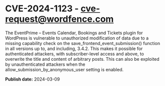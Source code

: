 # CVE-2024-1123 - cve-request@wordfence.com

The EventPrime – Events Calendar, Bookings and Tickets plugin for WordPress is vulnerable to unauthorized modification of data due to a missing capability check on the save_frontend_event_submission() function in all versions up to, and including, 3.4.2. This makes it possible for authenticated attackers, with subscriber-level access and above, to overwrite the title and content of arbitrary posts. This can also be exploited by unauthenticated attackers when the allow_submission_by_anonymous_user setting is enabled.

**Publish date:** 2024-03-09

